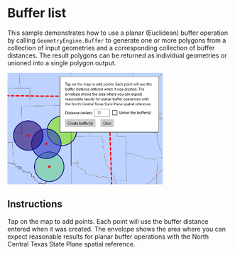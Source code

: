 # Buffer list

This sample demonstrates how to use a planar (Euclidean) buffer operation by calling `GeometryEngine.Buffer` to generate one or more polygons from a collection of input geometries and a corresponding collection of buffer distances. The result polygons can be returned as individual geometries or unioned into a single polygon output.

<img src="BufferList.jpg" width="350"/>

## Instructions

Tap on the map to add points. Each point will use the buffer distance entered when it was created. The envelope shows the area where you can expect reasonable results for planar buffer operations with the North Central Texas State Plane spatial reference.
